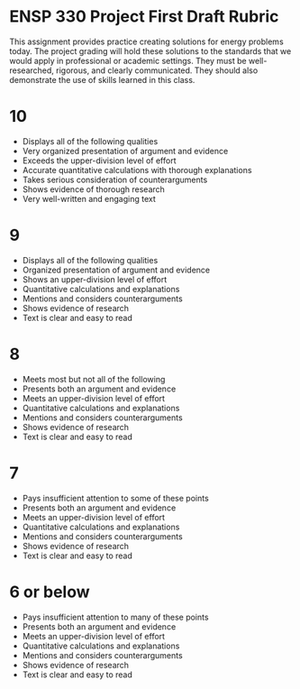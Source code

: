 # ENSP 330 Project First Draft Rubric

This assignment provides practice creating solutions for energy problems
today.  The project grading will hold these solutions to the standards
that we would apply in professional or academic settings.  They must be
well-researched, rigorous, and clearly communicated.  They should
also demonstrate the use of skills learned in this class.

# 10
- Displays all of the following qualities
- Very organized presentation of argument and evidence
- Exceeds the upper-division level of effort
- Accurate quantitative calculations with thorough explanations
- Takes serious consideration of counterarguments
- Shows evidence of thorough research
- Very well-written and engaging text

# 9
- Displays all of the following qualities
- Organized presentation of argument and evidence
- Shows an upper-division level of effort
- Quantitative calculations and explanations
- Mentions and considers counterarguments
- Shows evidence of research
- Text is clear and easy to read

# 8
- Meets most but not all of the following
- Presents both an argument and evidence
- Meets an upper-division level of effort
- Quantitative calculations and explanations
- Mentions and considers counterarguments
- Shows evidence of research
- Text is clear and easy to read


# 7
- Pays insufficient attention to some of these points
- Presents both an argument and evidence
- Meets an upper-division level of effort
- Quantitative calculations and explanations
- Mentions and considers counterarguments
- Shows evidence of research
- Text is clear and easy to read

# 6 or below
- Pays insufficient attention to many of these points
- Presents both an argument and evidence
- Meets an upper-division level of effort
- Quantitative calculations and explanations
- Mentions and considers counterarguments
- Shows evidence of research
- Text is clear and easy to read

<!--
The purpose of this assignment is for you to research a topic of
interest to you and determine its potential to make an impact on our
energy system.

There are two components to this

1) An analysis of the costs and benefits of your topic or proposal

2) A recommendation with the aim of convincing policy makers to consider
your topic as an serious option for inclusion in our energy system.

## Learning objectives
- Practice examining an energy issue from multiple perspectives
- Practice making quantitative estimates in energy problems

## Milestones

We will break up the assignment in to parts

1) Brainstorm a list of possible topics.  Due as part of Homework 1.

2) Settle on a topic and specific questions you want to answer in the
course of your research.  You will then propose these in a very short ~2
minute presentation to the class.  Due October 8th in class.

3) After you have settled on a topic, you will compose a short proposal
for the research.  Proposals are written to obtain funding and resources
for projects.  Your proposal will explain your topic, why it is
important, and what specific questions you want to answer, and brief
details about how you will answer them.  A one page typed proposal is due
October 22nd in class.

4) You will prepare a written report and recommendation.  The five page
typed report is due December 3rd in class.

5) You will present your work in class explaining your topic, your
methods, and your recommendation.  This presentation will be
approximately 10 minutes long and will be held in class on December 3rd
and 5th.

## Groups

You may work in groups of two if you like.  Your group must be decided
by the time you submit the abstract.

## Null Result

It is not important when you choose the topic that it will have clear
benefits.  You may find during the course of your research that your
topic does not have very compelling benefits.  The recommendation may
then be that your policy not be pursued or that more research is
necessary to determine the true benefit.
-->
